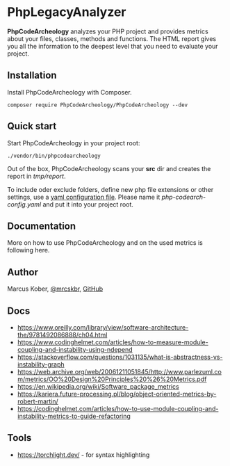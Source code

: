 # PhpLegacyAnalyzer

**PhpCodeArcheology** analyzes your PHP project and provides metrics about your files, classes, methods and functions. 
The HTML report gives you all the information to the deepest level that you need to evaluate your project.

## Installation

Install PhpCodeArcheology with Composer.

```
composer require PhpCodeArcheology/PhpCodeArcheology --dev
```

## Quick start

Start PhpCodeArcheology in your project root:

```
./vendor/bin/phpcodearcheology
```

Out of the box, PhpCodeArcheology scans your **src** dir and creates the report in *tmp/report*.

To include oder exclude folders, define new php file extensions or other settings, use a [yaml configuration file](php-codearch-config-sample.yaml). Please name it *php-codearch-config.yaml* and put it into your project root.

## Documentation

More on how to use PhpCodeArcheology and on the used metrics is following here.

## Author

Marcus Kober, [@mrcskbr](https://twitter.com/mrcskbr), [GitHub](https://github.com/marcuskober)

## Docs

- https://www.oreilly.com/library/view/software-architecture-the/9781492086888/ch04.html
- https://www.codinghelmet.com/articles/how-to-measure-module-coupling-and-instability-using-ndepend
- https://stackoverflow.com/questions/1031135/what-is-abstractness-vs-instability-graph
- https://web.archive.org/web/20061211051845/http://www.parlezuml.com/metrics/OO%20Design%20Principles%20%26%20Metrics.pdf
- https://en.wikipedia.org/wiki/Software_package_metrics
- https://kariera.future-processing.pl/blog/object-oriented-metrics-by-robert-martin/
- https://codinghelmet.com/articles/how-to-use-module-coupling-and-instability-metrics-to-guide-refactoring

## Tools

- https://torchlight.dev/ - for syntax highlighting